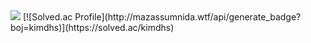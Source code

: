 <img src="https://capsule-render.vercel.app/api?type=Waving&color=0f4c81&height=300&section=header&text=Welcome&desc=Hello%20Kdonghs%20portfolio&fontSize=70&fontColor=f4f5f0&fontAlign=80&fontAlignY=40&descAlign=80&descAlignY=50" />
[![Solved.ac Profile](http://mazassumnida.wtf/api/generate_badge?boj=kimdhs)](https://solved.ac/kimdhs)<br/>
